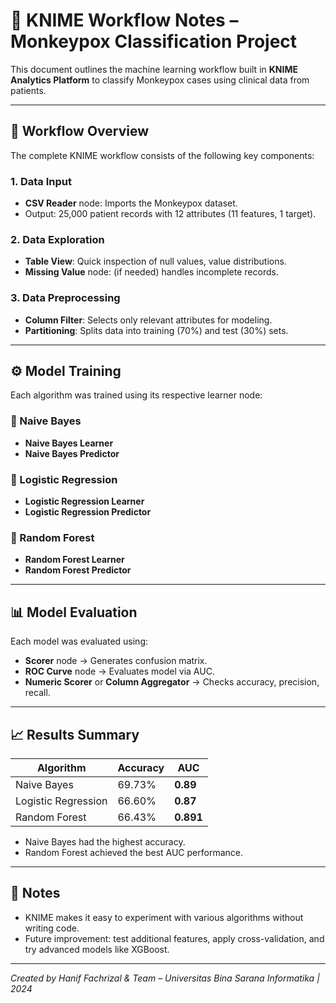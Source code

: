 # 🧠 KNIME Workflow Notes – Monkeypox Classification Project

This document outlines the machine learning workflow built in **KNIME Analytics Platform** to classify Monkeypox cases using clinical data from patients.

---

## 🧩 Workflow Overview

The complete KNIME workflow consists of the following key components:

### 1. **Data Input**
- **CSV Reader** node: Imports the Monkeypox dataset.
- Output: 25,000 patient records with 12 attributes (11 features, 1 target).

### 2. **Data Exploration**
- **Table View**: Quick inspection of null values, value distributions.
- **Missing Value** node: (if needed) handles incomplete records.

### 3. **Data Preprocessing**
- **Column Filter**: Selects only relevant attributes for modeling.
- **Partitioning**: Splits data into training (70%) and test (30%) sets.

---

## ⚙️ Model Training

Each algorithm was trained using its respective learner node:

### 🔹 Naive Bayes
- **Naive Bayes Learner**
- **Naive Bayes Predictor**

### 🔹 Logistic Regression
- **Logistic Regression Learner**
- **Logistic Regression Predictor**

### 🔹 Random Forest
- **Random Forest Learner**
- **Random Forest Predictor**

---

## 📊 Model Evaluation

Each model was evaluated using:

- **Scorer** node → Generates confusion matrix.
- **ROC Curve** node → Evaluates model via AUC.
- **Numeric Scorer** or **Column Aggregator** → Checks accuracy, precision, recall.

---

## 📈 Results Summary

| Algorithm           | Accuracy | AUC      |
|---------------------|----------|----------|
| Naive Bayes         | 69.73%   | **0.89** |
| Logistic Regression | 66.60%   | **0.87** |
| Random Forest       | 66.43%   | **0.891**|

- Naive Bayes had the highest accuracy.
- Random Forest achieved the best AUC performance.


---

## 💬 Notes
- KNIME makes it easy to experiment with various algorithms without writing code.
- Future improvement: test additional features, apply cross-validation, and try advanced models like XGBoost.

---

*Created by Hanif Fachrizal & Team – Universitas Bina Sarana Informatika | 2024*
